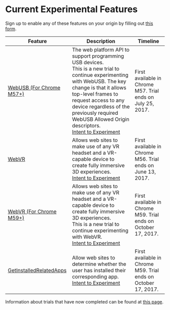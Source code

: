 # Current Experimental Features

Sign up to enable any of these features on your origin by filling out [this form](http://bit.ly/OriginTrialSignup).

| Feature | Description | Timeline |
| --- | --- | --- |
| [WebUSB (For Chrome M57+)](https://developers.google.com/web/updates/2016/03/access-usb-devices-on-the-web) | The web platform API to support programming USB devices. <br> This is a new trial to continue experimenting with WebUSB. The key change is that it allows top-level frames to request access to any device regardless of the previously required WebUSB Allowed Origin descriptors. <br>[Intent to Experiment](https://groups.google.com/a/chromium.org/forum/#!topic/blink-dev/LI7O__FjIJk/discussion) | First available in Chrome M57. Trial ends on July 25, 2017. |
| [WebVR](https://developers.google.com/web/fundamentals/vr) | Allows web sites to make use of any VR headset and a VR-capable device to create fully immersive 3D experiences.<br> [Intent to Experiment](https://groups.google.com/a/chromium.org/d/topic/blink-dev/zGAzqfi0e00/discussion) | First available in Chrome M56. Trial ends on June 13, 2017. |
| [WebVR (For Chrome M59+)](https://developers.google.com/web/fundamentals/vr) | Allows web sites to make use of any VR headset and a VR-capable device to create fully immersive 3D experiences. <br>This is a new trial to continue experimenting with WebVR.<br> [Intent to Experiment](https://groups.google.com/a/chromium.org/forum/#!topic/blink-dev/OnZVNSGwEFU) | First available in Chrome M59. Trial ends on October 17, 2017. |
| [GetInstalledRelatedApps](https://github.com/WICG/get-installed-related-apps/blob/master/EXPLAINER.md) |Allow web sites to determine whether the user has installed their corresponding app. <br> [Intent to Experiment](https://groups.google.com/a/chromium.org/forum/#!topic/blink-dev/j-e8iI-WWg8) | First available in Chrome M59. Trial ends on October 17, 2017. |

Information about trials that have now completed can be found at [this page](https://github.com/jpchase/OriginTrials/blob/gh-pages/completed-trials.md).
